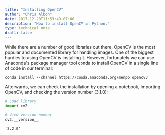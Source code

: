 ```yaml
---
title: "Installing OpenCV"
author: "Chris Albon"
date: 2017-12-20T11:53:49-07:00
description: "How to install OpenCV in Python."
type: technical_note
draft: false
---
```

While there are a number of good libraries out there, OpenCV is the most popular and documented library for handling images. One of the biggest hurdles to using OpenCV is installing it. However, fortunately we can use Anaconda's package manager tool conda to install OpenCV in a single line of code in our terminal: 

`conda install --channel https://conda.anaconda.org/menpo opencv3`

Afterwards, we can check the installation by opening a notebook, importing OpenCV, and checking the version number (3.1.0):


```python
# Load library
import cv2

# View version number
cv2.__version__
```




    '3.2.0'



